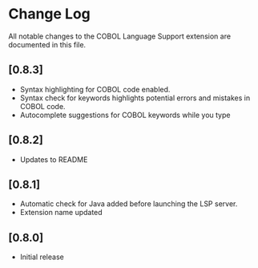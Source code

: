# Change Log

All notable changes to the COBOL Language Support extension are documented in this file.

## [0.8.3]

- Syntax highlighting for COBOL code enabled.
- Syntax check for keywords highlights potential errors and mistakes in COBOL code.
- Autocomplete suggestions  for COBOL keywords while you type

## [0.8.2]

- Updates to README

## [0.8.1]

- Automatic check for Java added before launching the LSP server.
- Extension name updated

## [0.8.0]

- Initial release

